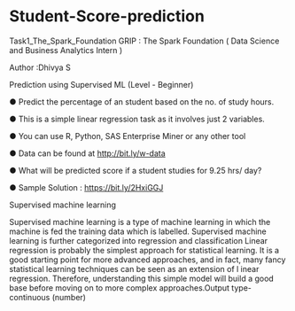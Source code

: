 # Student-Score-prediction
Task1_The_Spark_Foundation
GRIP : The Spark Foundation ( Data Science and Business Analytics Intern )

Author :Dhivya S

Prediction using Supervised ML (Level - Beginner)

● Predict the percentage of an student based on the no. of study hours.

● This is a simple linear regression task as it involves just 2 variables.

● You can use R, Python, SAS Enterprise Miner or any other tool

● Data can be found at http://bit.ly/w-data

● What will be predicted score if a student studies for 9.25 hrs/ day?

● Sample Solution : https://bit.ly/2HxiGGJ

Supervised machine learning

Supervised machine learning is a type of machine learning in which the machine is fed the training data which is labelled. Supervised machine learning is further categorized into regression and classification Linear regression is probably the simplest approach for statistical learning. It is a good starting point for more advanced approaches, and in fact, many fancy statistical learning techniques can be seen as an extension of l inear regression. Therefore, understanding this simple model will build a good base before moving on to more complex approaches.Output type- continuous (number)
